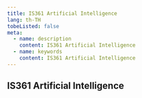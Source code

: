 ```yaml
---
title: IS361 Artificial Intelligence
lang: th-TH
tobeListed: false
meta:
  - name: description
    content: IS361 Artificial Intelligence
  - name: keywords
    content: IS361 Artificial Intelligence
---
```


## IS361 Artificial Intelligence
